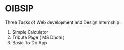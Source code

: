 # OIBSIP

Three Tasks of Web development and Design Internship
1) Simple Calculator
2) Tribute Page ( MS Dhoni )
3) Basic To-Do App
